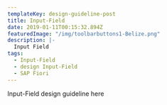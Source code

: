 ```yaml
---
templateKey: design-guideline-post
title: Input-Field
date: 2019-01-11T00:15:32.894Z
featuredImage: "/img/toolbarbuttons1-Belize.png"
description: |-
  Input Field
tags:
  - Input-Field
  - design Input-Field
  - SAP Fiori
---
```

Input-Field design guideline here
